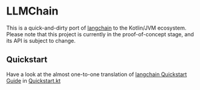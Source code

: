 # LLMChain
This is a quick-and-dirty port of [langchain](https://github.com/hwchase17/langchain) to the Kotlin/JVM ecosystem.
Please note that this project is currently in the proof-of-concept stage,
and its API is subject to change.

## Quickstart
Have a look at the almost one-to-one translation of  [langchain Quickstart Guide](https://python.langchain.com/en/latest/getting_started/getting_started.html)
 in [Quickstart.kt](https://github.com/wangmuy/llmchain/blob/main/core/src/test/kotlin/com/wangmuy/llmchain/Quickstart.kt)
